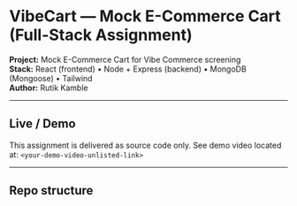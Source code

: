 # VibeCart — Mock E-Commerce Cart (Full-Stack Assignment)

**Project:** Mock E-Commerce Cart for Vibe Commerce screening  
**Stack:** React (frontend) • Node + Express (backend) • MongoDB (Mongoose) • Tailwind  
**Author:** Rutik Kamble

---

## Live / Demo
This assignment is delivered as source code only. See demo video located at:
`<your-demo-video-unlisted-link>`  

---

## Repo structure
